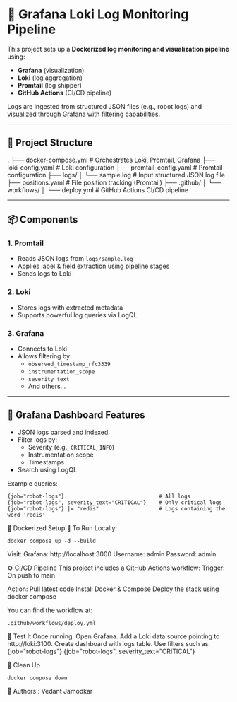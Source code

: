# 🚀 Grafana Loki Log Monitoring Pipeline

This project sets up a **Dockerized log monitoring and visualization pipeline** using:

- **Grafana** (visualization)
- **Loki** (log aggregation)
- **Promtail** (log shipper)
- **GitHub Actions** (CI/CD pipeline)

Logs are ingested from structured JSON files (e.g., robot logs) and visualized through Grafana with filtering capabilities.

---

## 📁 Project Structure
.
├── docker-compose.yml # Orchestrates Loki, Promtail, Grafana
├── loki-config.yaml # Loki configuration
├── promtail-config.yaml # Promtail configuration
├── logs/
│ └── sample.log # Input structured JSON log file
├── positions.yaml # File position tracking (Promtail)
├── .github/
│ └── workflows/
│ └── deploy.yml # GitHub Actions CI/CD pipeline


---

## 📦 Components

### 1. **Promtail**
- Reads JSON logs from `logs/sample.log`
- Applies label & field extraction using pipeline stages
- Sends logs to Loki

### 2. **Loki**
- Stores logs with extracted metadata
- Supports powerful log queries via LogQL

### 3. **Grafana**
- Connects to Loki
- Allows filtering by:
  - `observed_timestamp_rfc3339`
  - `instrumentation_scope`
  - `severity_text`
  - And others...

---

## 📸 Grafana Dashboard Features

- JSON logs parsed and indexed
- Filter logs by:
  - Severity (e.g., `CRITICAL`, `INFO`)
  - Instrumentation scope
  - Timestamps
- Search using LogQL

Example queries:
```logql
{job="robot-logs"}                              # All logs
{job="robot-logs", severity_text="CRITICAL"}    # Only critical logs
{job="robot-logs"} |= "redis"                   # Logs containing the word 'redis'
```
🐳 Dockerized Setup
🔧 To Run Locally:
```
docker compose up -d --build
```

Visit:
Grafana: http://localhost:3000
Username: admin
Password: admin

⚙️ CI/CD Pipeline
This project includes a GitHub Actions workflow:
Trigger: On push to main

Action:
Pull latest code
Install Docker & Compose
Deploy the stack using docker compose

You can find the workflow at:
```
.github/workflows/deploy.yml
```

🧪 Test It
Once running:
Open Grafana.
Add a Loki data source pointing to http://loki:3100.
Create dashboard with logs table.
Use filters such as:
 {job="robot-logs"}
 {job="robot-logs", severity_text="CRITICAL"}

🧼 Clean Up
```
docker compose down
```
🙌 Authors :
  Vedant Jamodkar

